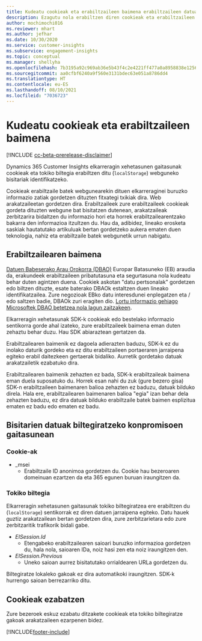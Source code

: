 ```yaml
---
title: Kudeatu cookieak eta erabiltzaileen baimena erabiltzaileen datuak gordetzeko
description: Ezagutu nola erabiltzen diren cookieak eta erabiltzaileen baimena webguneko bisitariak identifikatzeko.
author: mochimochi016
ms.reviewer: mhart
ms.author: jefhar
ms.date: 10/30/2020
ms.service: customer-insights
ms.subservice: engagement-insights
ms.topic: conceptual
ms.manager: shellyha
ms.openlocfilehash: 7b3195a92c969ab36e5b43f4c2e4221ff477a0a8958838e1256528f58fe13dce
ms.sourcegitcommit: aa0cfbf6240a9f560e3131bdec63e051a8786dd4
ms.translationtype: HT
ms.contentlocale: eu-ES
ms.lasthandoff: 08/10/2021
ms.locfileid: "7036723"
---
```

# <a name="manage-cookies-and-user-consent"></a>Kudeatu cookieak eta erabiltzaileen baimena

[!INCLUDE [cc-beta-prerelease-disclaimer](includes/cc-beta-prerelease-disclaimer.md)]

Dynamics 365 Customer Insights elkarreragin xehetasunen gaitasunak cookieak eta tokiko biltegia erabiltzen ditu (`localStorage`) webguneko bisitariak identifikatzeko.

Cookieak erabiltzaile batek webgunearekin dituen elkarreraginei buruzko informazio zatiak gordetzen dituzten fitxategi txikiak dira. Web arakatzaileetan gordetzen dira. Erabiltzaileek zure erabiltzaileek cookieak gordeta dituzten webgune bat bisitatzen dutenean, arakatzaileak zerbitzarira bidaltzen du informazio hori eta horrek erabiltzailearentzako bakarra den informazioa itzultzen du. Hau da, adibidez, lineako erosketa saskiak hautatutako artikuluak bertan gordetzeko aukera ematen duen teknologia, nahiz eta erabiltzaile batek webgunetik urrun nabigatu.

## <a name="user-consent"></a>Erabiltzailearen baimena

[Datuen Babeserako Arau Orokorra (DBAO)](/dynamics365/get-started/gdpr/) Europar Batasuneko (EB) araudia da, erakundeek erabiltzaileen pribatutasuna eta segurtasuna nola kudeatu behar duten agintzen duena. Cookiek askotan "datu pertsonalak" gordetzen edo biltzen dituzte, esate baterako DBAOk estaltzen duen lineako identifikatzailea. Zure negozioak EBko datu interesdunei enplegatzen eta / edo saltzen badie, DBAOk zuri eragiten dio. [Lortu informazio gehiago Microsoftek DBAO betetzea nola lagun zaitzakeen](https://www.microsoft.com/trust-center/privacy/gdpr-faqs).

Elkarreragin xehetasunak SDK-k cookieak edo bestelako informazio sentikorra gorde ahal izateko, zure erabiltzaileek baimena eman duten zehaztu behar duzu. Hau SDK abiaraztean gertatzen da.

Erabiltzailearen baimenik ez dagoela adierazten baduzu, SDK-k ez du inolako daturik gordeko eta ez ditu erabiltzaileen portaeraren jarraipena egiteko erabil daitezkeen gertaerak bidaliko. Aurretik gordetako datuak arakatzailetik ezabatuko dira.

Erabiltzailearen baimenik zehazten ez bada, SDK-k erabiltzaileak baimena eman duela suposatuko du. Horrek esan nahi du zuk (gure bezero gisa) SDK-n erabiltzaileen baimenaren balioa zehazten ez baduzu, datuak bilduko direla. Hala ere, erabiltzailearen baimenaren balioa "egia" izan behar dela zehazten baduzu, ez dira datuak bilduko erabiltzaile batek baimen esplizitua ematen ez badu edo ematen ez badu.

## <a name="visitor-data-storage-in-engagement-insights-capability"></a>Bisitarien datuak biltegiratzeko konpromisoen gaitasunean

### <a name="cookies"></a>Cookie-ak

- _msei
    - Erabiltzaile ID anonimoa gordetzen du. Cookie hau bezeroaren domeinuan ezartzen da eta 365 egunen buruan iraungitzen da.

### <a name="local-storage"></a>Tokiko biltegia

Elkarreragin xehetasunen gaitasunak tokiko biltegiratzea ere erabiltzen du (`localStorage`) sentikorrak ez diren datuen jarraipena egiteko. Datu hauek guztiz arakatzailean bertan gordetzen dira, zure zerbitzarietara edo zure zerbitzaritik trafikorik bidali gabe.

- *EISession.Id* 
    - Etengabeko erabiltzailearen saioari buruzko informazioa gordetzen du, hala nola, saioaren IDa, noiz hasi zen eta noiz iraungitzen den.
- *EISession.Previous*
    - Uneko saioan aurrez bisitatutako orrialdearen URLa gordetzen du.
    
Biltegiratze lokaleko gakoak ez dira automatikoki iraungitzen. SDK-k hurrengo saioan berrezarriko ditu.

## <a name="deleting-cookies"></a>Cookieak ezabatzen

Zure bezeroek eskuz ezabatu ditzakete cookieak eta tokiko biltegiratze gakoak arakatzaileen ezarpenen bidez.


[!INCLUDE[footer-include](../includes/footer-banner.md)]